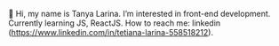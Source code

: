 👋 Hi, my name is Tanya Larina.
I’m interested in front-end development.
Currently learning JS, ReactJS.
How to reach me: linkedin (https://www.linkedin.com/in/tetiana-larina-558518212).
